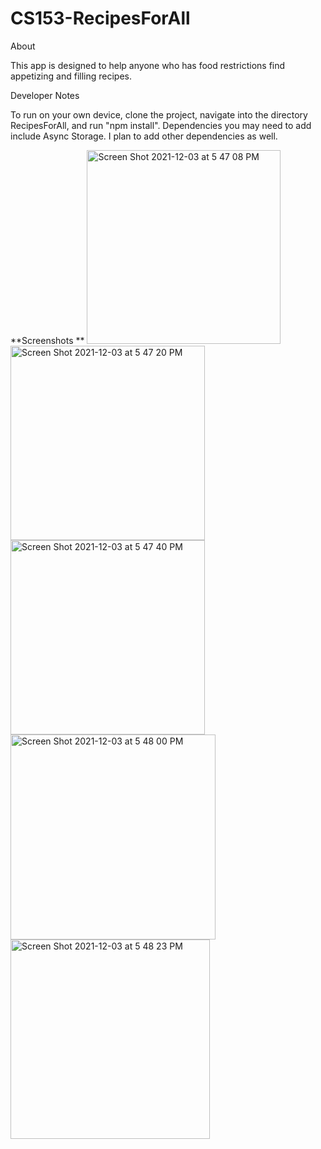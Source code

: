 # CS153-RecipesForAll

About

This app is designed to help anyone who has food restrictions find appetizing and filling recipes.

Developer Notes

To run on your own device, clone the project, navigate into the directory RecipesForAll, and run "npm install". 
Dependencies you may need to add include Async Storage. I plan to add other dependencies as well. 

**Screenshots **
<img width="310" alt="Screen Shot 2021-12-03 at 5 47 08 PM" src="https://user-images.githubusercontent.com/80415110/145694756-e0d2c45a-0b98-4981-966f-0c5a463f04a5.png">
<img width="311" alt="Screen Shot 2021-12-03 at 5 47 20 PM" src="https://user-images.githubusercontent.com/80415110/145694759-d7fb49b2-5bd7-4db5-86e2-9cd16e67cb5a.png">
<img width="311" alt="Screen Shot 2021-12-03 at 5 47 40 PM" src="https://user-images.githubusercontent.com/80415110/145694761-61e68325-f36b-489f-8312-562bda9a9629.png">
<img width="328" alt="Screen Shot 2021-12-03 at 5 48 00 PM" src="https://user-images.githubusercontent.com/80415110/145694767-71e999c5-5481-49cc-8a9e-5cf79cfcfdb2.png">
<img width="319" alt="Screen Shot 2021-12-03 at 5 48 23 PM" src="https://user-images.githubusercontent.com/80415110/145694769-269ad552-72a5-4843-8026-70e38a890e0a.png">
